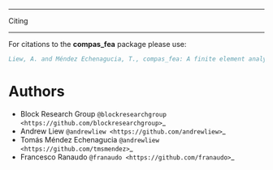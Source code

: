 ********************************************************************************
Citing
********************************************************************************

For citations to the **compas_fea** package please use:

```bibtex
Liew, A. and Méndez Echenagucia, T., compas_fea: A finite element analysis package for Python, 2018. DOI: 10.5281/zenodo.2553836
```


Authors
=======

* Block Research Group `@blockresearchgroup <https://github.com/blockresearchgroup>`_
* Andrew Liew `@andrewliew <https://github.com/andrewliew>`_
* Tomás Méndez Echenagucia `@andrewliew <https://github.com/tmsmendez>`_
* Francesco Ranaudo `@franaudo <https://github.com/franaudo>`_